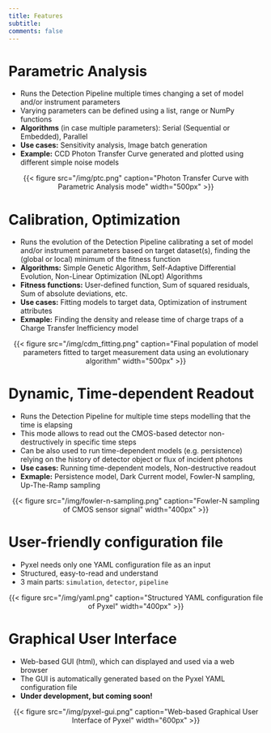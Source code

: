 ```yaml
---
title: Features
subtitle: 
comments: false
---
```


# Parametric Analysis

- Runs the Detection Pipeline multiple times changing a set of model and/or instrument parameters 
- Varying parameters can be defined using a list, range or NumPy functions
- **Algorithms** (in case multiple parameters): Serial (Sequential or Embedded), Parallel
- **Use cases:** Sensitivity analysis, Image batch generation
- **Example:** CCD Photon Transfer Curve generated and plotted using different simple noise models

<center>
{{< figure src="/img/ptc.png" caption="Photon Transfer Curve with Parametric Analysis mode" width="500px" >}}
</center>

# Calibration, Optimization

- Runs the evolution of the Detection Pipeline calibrating a set of model and/or instrument parameters 
based on target dataset(s), finding the (global or local) minimum of the fitness function
- **Algorithms:** Simple Genetic Algorithm, Self-Adaptive Differential Evolution, Non-Linear Optimization (NLopt) Algorithms
- **Fitness functions:** User-defined function, Sum of squared residuals, Sum of absolute deviations, etc.  
- **Use cases:** Fitting models to target data, Optimization of instrument attributes
- **Exmaple:** Finding the density and release time of charge traps of a Charge Transfer Inefficiency model 

<center>
{{< figure src="/img/cdm_fitting.png" caption="Final population of model parameters fitted to target measurement data using an evolutionary algorithm" width="500px" >}}
</center>

# Dynamic, Time-dependent Readout

- Runs the Detection Pipeline for multiple time steps modelling that the time is elapsing
- This mode allows to read out the CMOS-based detector non-destructively in specific time steps
- Can be also used to run time-dependent models (e.g. persistence) relying on the history of 
detector object or flux of incident photons 
- **Use cases:** Running time-dependent models, Non-destructive readout 
- **Exmaple:** Persistence model, Dark Current model, Fowler-N sampling, Up-The-Ramp sampling

<center>
{{< figure src="/img/fowler-n-sampling.png" caption="Fowler-N sampling of CMOS sensor signal" width="400px" >}}
</center>


# User-friendly configuration file

- Pyxel needs only one YAML configuration file as an input
- Structured, easy-to-read and understand
- 3 main parts: `simulation`, `detector`, `pipeline`  

<center>
{{< figure src="/img/yaml.png" caption="Structured YAML configuration file of Pyxel" width="400px" >}}
</center>

# Graphical User Interface 

- Web-based GUI (html), which can displayed and used via a web browser 
- The GUI is automatically generated based on the Pyxel YAML configuration file
- **Under development, but coming soon!**

<center>
{{< figure src="/img/pyxel-gui.png" caption="Web-based Graphical User Interface of Pyxel" width="600px" >}}
</center>